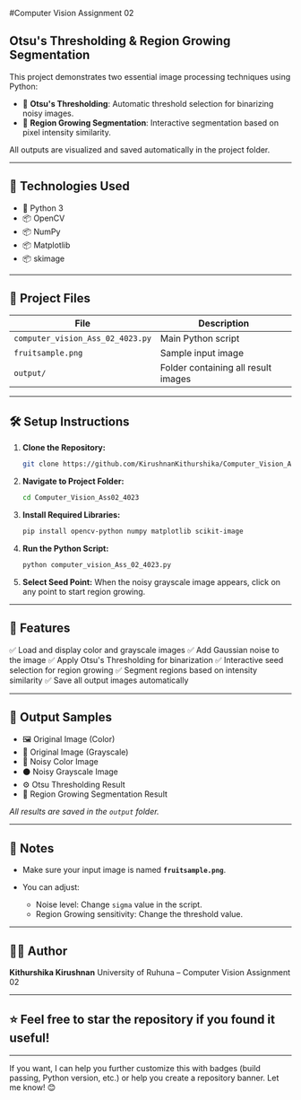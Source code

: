 

#Computer Vision Assignment 02

## Otsu's Thresholding & Region Growing Segmentation

This project demonstrates two essential image processing techniques using Python:

* 📌 **Otsu's Thresholding**: Automatic threshold selection for binarizing noisy images.
* 📌 **Region Growing Segmentation**: Interactive segmentation based on pixel intensity similarity.

All outputs are visualized and saved automatically in the project folder.

---

## 🚀 Technologies Used

* 🐍 Python 3
* 📦 OpenCV
* 📦 NumPy
* 📦 Matplotlib
* 📦 skimage

---

## 📂 Project Files

| File                             | Description                         |
| -------------------------------- | ----------------------------------- |
| `computer_vision_Ass_02_4023.py` | Main Python script                  |
| `fruitsample.png`                | Sample input image                  |
| `output/`                        | Folder containing all result images |

---

## 🛠️ Setup Instructions

1. **Clone the Repository:**

   ```bash
   git clone https://github.com/KirushnanKithurshika/Computer_Vision_Ass02_4023.git
   ```
2. **Navigate to Project Folder:**

   ```bash
   cd Computer_Vision_Ass02_4023
   ```
3. **Install Required Libraries:**

   ```bash
   pip install opencv-python numpy matplotlib scikit-image
   ```
4. **Run the Python Script:**

   ```bash
   python computer_vision_Ass_02_4023.py
   ```
5. **Select Seed Point:**
   When the noisy grayscale image appears, click on any point to start region growing.

---

## 🎯 Features

✅ Load and display color and grayscale images
✅ Add Gaussian noise to the image
✅ Apply Otsu's Thresholding for binarization
✅ Interactive seed selection for region growing
✅ Segment regions based on intensity similarity
✅ Save all output images automatically

---

## 📸 Output Samples

* 🖼️ Original Image (Color)
* 🖤 Original Image (Grayscale)
* 🎨 Noisy Color Image
* ⚫ Noisy Grayscale Image
* ⚙️ Otsu Thresholding Result
* 🌱 Region Growing Segmentation Result

*All results are saved in the `output` folder.*

---

## 📝 Notes

* Make sure your input image is named **`fruitsample.png`**.
* You can adjust:

  * Noise level: Change `sigma` value in the script.
  * Region Growing sensitivity: Change the threshold value.

---

## 👩‍💻 Author

**Kithurshika Kirushnan**
University of Ruhuna – Computer Vision Assignment 02

---

## ⭐️ Feel free to star the repository if you found it useful!

---

If you want, I can help you further customize this with badges (build passing, Python version, etc.) or help you create a repository banner. Let me know! 😊
